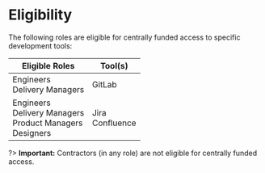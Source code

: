 # Eligibility 

The following roles are eligible for centrally funded access to specific development tools:

| Eligible Roles | Tool(s) |
|---|---|
| Engineers<br>Delivery Managers  | GitLab |
| Engineers<br>Delivery Managers<br>Product Managers<br>Designers | Jira<br>Confluence |

?> **Important:** Contractors (in any role) are not eligible for centrally funded access.

